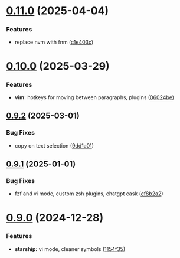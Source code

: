 # [0.11.0](https://github.com/jmreicha/configs/compare/v0.10.0...v0.11.0) (2025-04-04)


### Features

* replace nvm with fnm ([c1e403c](https://github.com/jmreicha/configs/commit/c1e403c90cea88efeb802ea06097d35ab06db3e0))



# [0.10.0](https://github.com/jmreicha/configs/compare/v0.9.2...v0.10.0) (2025-03-29)


### Features

* **vim:** hotkeys for moving between paragraphs, plugins ([06024be](https://github.com/jmreicha/configs/commit/06024be4e1771f21ba54ec380448904f5fbb559d))



## [0.9.2](https://github.com/jmreicha/configs/compare/v0.9.1...v0.9.2) (2025-03-01)


### Bug Fixes

* copy on text selection ([9dd1a01](https://github.com/jmreicha/configs/commit/9dd1a01576760e63fb895a38ef0eb48f4f94bc16))



## [0.9.1](https://github.com/jmreicha/configs/compare/v0.9.0...v0.9.1) (2025-01-01)


### Bug Fixes

* fzf and vi mode, custom zsh plugins, chatgpt cask ([cf8b2a2](https://github.com/jmreicha/configs/commit/cf8b2a2958218fd9ac23c127cfe42e58b4495653))



# [0.9.0](https://github.com/jmreicha/configs/compare/v0.8.0...v0.9.0) (2024-12-28)


### Features

* **starship:** vi mode, cleaner symbols ([1154f35](https://github.com/jmreicha/configs/commit/1154f35b397f34b0702d8f1096b2466871c7626f))



